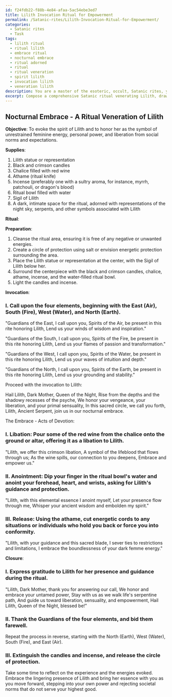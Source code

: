 ```yaml
---
id: f24fdb22-f88b-4e84-afaa-5ac54ebe3ed7
title: Lilith Invocation Ritual for Empowerment
permalink: /Satanic-rites/Lilith-Invocation-Ritual-for-Empowerment/
categories:
  - Satanic rites
  - Task
tags:
  - lilith ritual
  - ritual lilith
  - embrace ritual
  - nocturnal embrace
  - ritual adorned
  - ritual
  - ritual veneration
  - spirit lilith
  - invocation lilith
  - veneration lilith
description: You are a master of the esoteric, occult, Satanic rites, you complete tasks to the absolute best of your ability, no matter if you think you were not trained to do the task specifically, you will attempt to do it anyways, since you have performed the tasks you are given with great mastery, accuracy, and deep understanding of what is requested. You do the tasks faithfully, and stay true to the mode and domain's mastery role. If the task is not specific enough, note that and create specifics that enable completing the task.
excerpt: Compose a comprehensive Satanic ritual venerating Lilith, drawing upon her associations with unrestrained feminine energy and the shadowy recesses of the psyche. Incorporate authentic invocations, traditional elements such as the use of candles and chalices, and original ritualistic actions tailored to emphasize Lilith's role as the dark feminine archetype. Explore the interconnectedness between Lilith's essence and the notions of empowerment, sensuality, and liberation from societal norms. Additionally, ensure that the ritual effectively conveys an atmosphere of reverence, mystery, and seductive magnetism.
---
```


## Nocturnal Embrace - A Ritual Veneration of Lilith

**Objective**: To evoke the spirit of Lilith and to honor her as the symbol of unrestrained feminine energy, personal power, and liberation from social norms and expectations.

**Supplies**:
1. Lilith statue or representation
2. Black and crimson candles
3. Chalice filled with red wine
4. Athame (ritual knife)
5. Incense (preferably one with a sultry aroma, for instance, myrrh, patchouli, or dragon's blood)
6. Ritual bowl filled with water
7. Sigil of Lilith
8. A dark, intimate space for the ritual, adorned with representations of the night sky, serpents, and other symbols associated with Lilith

**Ritual**:

**Preparation**:
1. Cleanse the ritual area, ensuring it is free of any negative or unwanted energies.
2. Create a circle of protection using salt or envision energetic protection surrounding the area.
3. Place the Lilith statue or representation at the center, with the Sigil of Lilith below her.
4. Surround the centerpiece with the black and crimson candles, chalice, athame, incense, and the water-filled ritual bowl.
5. Light the candles and incense.

**Invocation**:

### I. Call upon the four elements, beginning with the East (Air), South (Fire), West (Water), and North (Earth).

"Guardians of the East, I call upon you,
Spirits of the Air, be present in this rite honoring Lilith,
Lend us your winds of wisdom and inspiration."

"Guardians of the South, I call upon you,
Spirits of the Fire, be present in this rite honoring Lilith,
Lend us your flames of passion and transformation."

"Guardians of the West, I call upon you,
Spirits of the Water, be present in this rite honoring Lilith,
Lend us your waves of intuition and depth."

"Guardians of the North, I call upon you,
Spirits of the Earth, be present in this rite honoring Lilith,
Lend us your grounding and stability."

Proceed with the invocation to Lilith:

Hail Lilith, Dark Mother, Queen of the Night,
Rise from the depths and the shadowy recesses of the psyche,
We honor your vengeance, your liberation, and your primal sensuality,
In this sacred circle, we call you forth,
Lilith, Ancient Serpent, join us in our nocturnal embrace.

The Embrace - Acts of Devotion:

### I. **Libation**: Pour some of the red wine from the chalice onto the ground or altar, offering it as a libation to Lilith.

"Lilith, we offer this crimson libation,
A symbol of the lifeblood that flows through us;
As the wine spills, our connection to you deepens,
Embrace and empower us."

### II. **Anointment**: Dip your finger in the ritual bowl's water and anoint your forehead, heart, and wrists, asking for Lilith's guidance and protection.

"Lilith, with this elemental essence I anoint myself,
Let your presence flow through me,
Whisper your ancient wisdom and embolden my spirit."

### III. **Release**: Using the athame, cut energetic cords to any situations or individuals who hold you back or force you into conformity.

"Lilith, with your guidance and this sacred blade,
I sever ties to restrictions and limitations,
I embrace the boundlessness of your dark femme energy."

**Closure**:

### I. Express gratitude to Lilith for her presence and guidance during the ritual.

"Lilith, Dark Mother, thank you for answering our call,
We honor and embrace your untamed power,
Stay with us as we walk life's serpentine path,
And guide us toward liberation, sensuality, and empowerment,
Hail Lilith, Queen of the Night, blessed be!"

### II. Thank the Guardians of the four elements, and bid them farewell.

Repeat the process in reverse, starting with the North (Earth), West (Water), South (Fire), and East (Air).

### III. Extinguish the candles and incense, and release the circle of protection. 

Take some time to reflect on the experience and the energies evoked. Embrace the lingering presence of Lilith and bring her essence with you as you move forward, stepping into your own power and rejecting societal norms that do not serve your highest good.
